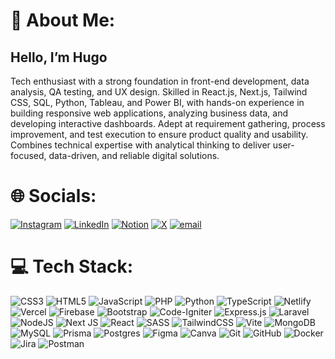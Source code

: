 # 💫 About Me:
## Hello, I’m Hugo  
Tech enthusiast with a strong foundation in front-end development, data analysis, QA testing, and UX design. Skilled in React.js, Next.js, Tailwind CSS, SQL, Python, Tableau, and Power BI, with hands-on experience in building responsive web applications, analyzing business data, and developing interactive dashboards. Adept at requirement gathering, process improvement, and test execution to ensure product quality and usability. Combines technical expertise with analytical thinking to deliver user-focused, data-driven, and reliable digital solutions.


# 🌐 Socials:
[![Instagram](https://img.shields.io/badge/Instagram-%23E4405F.svg?logo=Instagram&logoColor=white)](https://instagram.com/hugowrtma) [![LinkedIn](https://img.shields.io/badge/LinkedIn-%230077B5.svg?logo=linkedin&logoColor=white)](https://linkedin.com/in/hugowrtma) [![Notion](https://img.shields.io/badge/Notion-000000?logo=notion&logoColor=white)](https://crystalline-process-b56.notion.site/Oktaryan-Hugo-s-Portofolio-24e3ebd5f49e800daf89c7757c57dc7c) [![X](https://img.shields.io/badge/X-black.svg?logo=X&logoColor=white)](https://x.com/hugowrtm) [![email](https://img.shields.io/badge/Email-D14836?logo=gmail&logoColor=white)](mailto:hugowiratama21@gmail.com) 

# 💻 Tech Stack:
![CSS3](https://img.shields.io/badge/css3-%231572B6.svg?style=flat-square&logo=css3&logoColor=white) ![HTML5](https://img.shields.io/badge/html5-%23E34F26.svg?style=flat-square&logo=html5&logoColor=white) ![JavaScript](https://img.shields.io/badge/javascript-%23323330.svg?style=flat-square&logo=javascript&logoColor=%23F7DF1E) ![PHP](https://img.shields.io/badge/php-%23777BB4.svg?style=flat-square&logo=php&logoColor=white) ![Python](https://img.shields.io/badge/python-3670A0?style=flat-square&logo=python&logoColor=ffdd54) ![TypeScript](https://img.shields.io/badge/typescript-%23007ACC.svg?style=flat-square&logo=typescript&logoColor=white) ![Netlify](https://img.shields.io/badge/netlify-%23000000.svg?style=flat-square&logo=netlify&logoColor=#00C7B7) ![Vercel](https://img.shields.io/badge/vercel-%23000000.svg?style=flat-square&logo=vercel&logoColor=white) ![Firebase](https://img.shields.io/badge/firebase-%23039BE5.svg?style=flat-square&logo=firebase) ![Bootstrap](https://img.shields.io/badge/bootstrap-%238511FA.svg?style=flat-square&logo=bootstrap&logoColor=white) ![Code-Igniter](https://img.shields.io/badge/CodeIgniter-%23EF4223.svg?style=flat-square&logo=codeIgniter&logoColor=white) ![Express.js](https://img.shields.io/badge/express.js-%23404d59.svg?style=flat-square&logo=express&logoColor=%2361DAFB) ![Laravel](https://img.shields.io/badge/laravel-%23FF2D20.svg?style=flat-square&logo=laravel&logoColor=white) ![NodeJS](https://img.shields.io/badge/node.js-6DA55F?style=flat-square&logo=node.js&logoColor=white) ![Next JS](https://img.shields.io/badge/Next-black?style=flat-square&logo=next.js&logoColor=white) ![React](https://img.shields.io/badge/react-%2320232a.svg?style=flat-square&logo=react&logoColor=%2361DAFB) ![SASS](https://img.shields.io/badge/SASS-hotpink.svg?style=flat-square&logo=SASS&logoColor=white) ![TailwindCSS](https://img.shields.io/badge/tailwindcss-%2338B2AC.svg?style=flat-square&logo=tailwind-css&logoColor=white) ![Vite](https://img.shields.io/badge/vite-%23646CFF.svg?style=flat-square&logo=vite&logoColor=white) ![MongoDB](https://img.shields.io/badge/MongoDB-%234ea94b.svg?style=flat-square&logo=mongodb&logoColor=white) ![MySQL](https://img.shields.io/badge/mysql-4479A1.svg?style=flat-square&logo=mysql&logoColor=white) ![Prisma](https://img.shields.io/badge/Prisma-3982CE?style=flat-square&logo=Prisma&logoColor=white) ![Postgres](https://img.shields.io/badge/postgres-%23316192.svg?style=flat-square&logo=postgresql&logoColor=white) ![Figma](https://img.shields.io/badge/figma-%23F24E1E.svg?style=flat-square&logo=figma&logoColor=white) ![Canva](https://img.shields.io/badge/Canva-%2300C4CC.svg?style=flat-square&logo=Canva&logoColor=white) ![Git](https://img.shields.io/badge/git-%23F05033.svg?style=flat-square&logo=git&logoColor=white) ![GitHub](https://img.shields.io/badge/github-%23121011.svg?style=flat-square&logo=github&logoColor=white) ![Docker](https://img.shields.io/badge/docker-%230db7ed.svg?style=flat-square&logo=docker&logoColor=white) ![Jira](https://img.shields.io/badge/jira-%230A0FFF.svg?style=flat-square&logo=jira&logoColor=white) ![Postman](https://img.shields.io/badge/Postman-FF6C37?style=flat-square&logo=postman&logoColor=white)

<!-- Proudly created with GPRM ( https://gprm.itsvg.in ) -->
